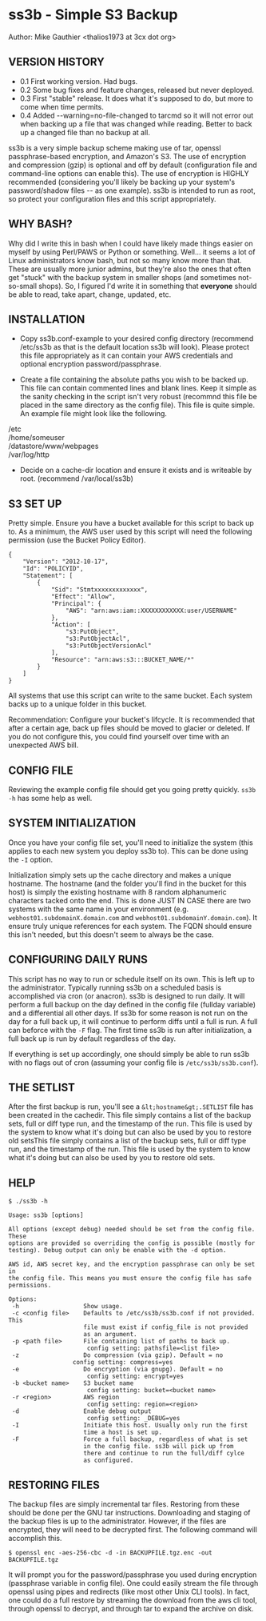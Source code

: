 # ss3b - Simple S3 Backup

Author: Mike Gauthier &lt;thalios1973 at 3cx dot org&gt;

## VERSION HISTORY

* 0.1 First working version. Had bugs.
* 0.2 Some bug fixes and feature changes, released but never deployed.
* 0.3 First "stable" release. It does what it's supposed to do, but more to come when time permits.
* 0.4 Added --warning=no-file-changed to tarcmd so it will not error out when backing up a file that was changed while reading. Better to back up a changed file than no backup at all.

ss3b is a very simple backup scheme making use of tar, openssl passphrase-based encryption, and Amazon's S3. The use of encryption and compression (gzip) is optional and off by default (configuration file and command-line options can enable this). The use of encryption is HIGHLY recommended (considering you'll likely be backing up your system's password/shadow files -- as one example). ss3b is intended to run as root, so protect your configuration files and this script appropriately.

## WHY BASH?

Why did I write this in bash when I could have likely made things easier on myself by using Perl/PAWS or Python or something. Well... it seems a lot of Linux administrators know bash, but not so many know more than that. These are usually more junior admins, but they're also the ones that often get "stuck" with the backup system in smaller shops (and sometimes not-so-small shops). So, I figured I'd write it in something that **everyone** should be able to read, take apart, change, updated, etc.

## INSTALLATION

* Copy ss3b.conf-example to your desired config directory (recommend /etc/ss3b as that is the default location ss3b will look). Please protect this file appropriately as it can contain your AWS credentials and optional encryption password/passphrase.

* Create a file containing the absolute paths you wish to be backed up. This file can contain commented lines and blank lines. Keep it simple as the sanity checking in the script isn't very robust (recommnd this file be placed in the same directory as the config file). This file is quite simple. An example file might look like the following.

 /etc  
 /home/someuser  
 /datastore/www/webpages  
 /var/log/http  

* Decide on a cache-dir location and ensure it exists and is writeable by root. (recommend /var/local/ss3b)

## S3 SET UP

Pretty simple. Ensure you have a bucket available for this script to back up to. As a minimum, the AWS user used by this script will need the following permission (use the Bucket Policy Editor).

	{
		"Version": "2012-10-17",
		"Id": "POLICYID",
		"Statement": [
			{
				"Sid": "Stmtxxxxxxxxxxxxx",
				"Effect": "Allow",
				"Principal": {
					"AWS": "arn:aws:iam::XXXXXXXXXXXX:user/USERNAME"
				},
				"Action": [
					"s3:PutObject",
					"s3:PutObjectAcl",
					"s3:PutObjectVersionAcl"
				],
				"Resource": "arn:aws:s3:::BUCKET_NAME/*"
			}
		]
	}

All systems that use this script can write to the same bucket. Each system backs up to a unique folder in this bucket.

Recommendation: Configure your bucket's lifcycle. It is recommended that after a certain age, back up files should be moved to glacier or deleted. If you do not configure this, you could find yourself over time with an unexpected AWS bill.

## CONFIG FILE

Reviewing the example config file should get you going pretty quickly. `ss3b -h` has some help as well.

## SYSTEM INITIALIZATION

Once you have your config file set, you'll need to initialize the system (this applies to each new system you deploy ss3b to). This can be done using the `-I` option.

Initialization simply sets up the cache directory and makes a unique hostname. The hostname (and the folder you'll find in the bucket for this host) is simply the existing hostname with 8 random alphanumeric characters tacked onto the end. This is done JUST IN CASE there are two systems with the same name in your environment (e.g. `webhost01.subdomainX.domain.com` and `webhost01.subdomainY.domain.com`). It ensure truly unique references for each system. The FQDN should ensure this isn't needed, but this doesn't seem to always be the case.

## CONFIGURING DAILY RUNS

This script has no way to run or schedule itself on its own. This is left up to the administrator. Typically running ss3b on a scheduled basis is accomplished via cron (or anacron). ss3b is designed to run daily. It will perform a full backup on the day defined in the config file (fullday variable) and a differential all other days. If ss3b for some reason is not run on the day for a full back up, it will continue to perform diffs until a full is run. A full can beforce with the `-F` flag. The first time ss3b is run after initialization, a full back up is run by default regardless of the day.

If everything is set up accordingly, one should simply be able to run ss3b with no flags out of cron (assuming your config file is `/etc/ss3b/ss3b.conf`).

## THE SETLIST

After the first backup is run, you'll see a `&lt;hostname&gt;.SETLIST` file has been created in the cachedir. This file simply contains a list of the backup sets, full or diff type run, and the timestamp of the run. This file is used by the system to know what it's doing but can also be used by you to restore old setsThis file simply contains a list of the backup sets, full or diff type run, and the timestamp of the run. This file is used by the system to know what it's doing but can also be used by you to restore old sets.

## HELP

	$ ./ss3b -h
	
	Usage: ss3b [options]

	All options (except debug) needed should be set from the config file. These
	options are provided so overriding the config is possible (mostly for
	testing). Debug output can only be enable with the -d option.
	
	AWS id, AWS secret key, and the encryption passphrase can only be set in
	the config file. This means you must ensure the config file has safe
	permissions.
	
	Options:
	 -h                  Show usage.
	 -c <config file>    Defaults to /etc/ss3b/ss3b.conf if not provided. This
	                     file must exist if config_file is not provided
	                     as an argument.
	 -p <path file>      File containing list of paths to back up.
	                      config setting: pathsfile=<list file>
	 -z                  Do compression (via gzip). Default = no
                      config setting: compress=yes
	 -e                  Do encryption (via gnupg). Default = no
	                      config setting: encrypt=yes
	 -b <bucket name>    S3 bucket name
	                      config setting: bucket=<bucket name>
	 -r <region>         AWS region
	                      config setting: region=<region>
	 -d                  Enable debug output
	                      config setting: _DEBUG=yes
	 -I                  Initiate this host. Usually only run the first
	                     time a host is set up.
	 -F                  Force a full backup, regardless of what is set
	                     in the config file. ss3b will pick up from
	                     there and continue to run the full/diff cylce
	                     as configured.

## RESTORING FILES

The backup files are simply incremental tar files. Restoring from these should be done per the GNU tar instructions. Downloading and staging of the backup files is up to the administrator. However, if the files are encrypted, they will need to be decrypted first. The following command will accomplish this.

	$ openssl enc -aes-256-cbc -d -in BACKUPFILE.tgz.enc -out BACKUPFILE.tgz

It will prompt you for the password/passphrase you used during encryption (passphrase variable in config file). One could easily stream the file through openssl using pipes and redirects (like most other Unix CLI tools). In fact, one could do a full restore by streaming the download from the aws cli tool, through openssl to decrypt, and through tar to expand the archive on disk.

